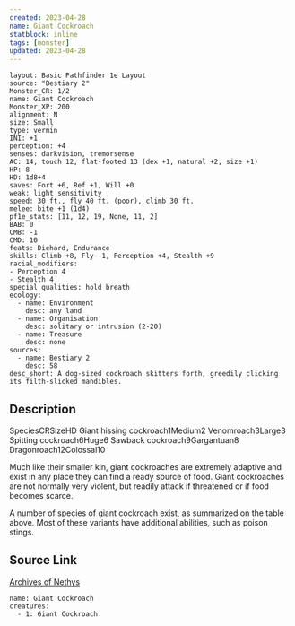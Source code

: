 ```yaml
---
created: 2023-04-28
name: Giant Cockroach
statblock: inline
tags: [monster]
updated: 2023-04-28
---
```

```statblock
layout: Basic Pathfinder 1e Layout
source: "Bestiary 2"
Monster_CR: 1/2
name: Giant Cockroach
Monster_XP: 200
alignment: N
size: Small
type: vermin
INI: +1
perception: +4
senses: darkvision, tremorsense
AC: 14, touch 12, flat-footed 13 (dex +1, natural +2, size +1)
HP: 8
HD: 1d8+4
saves: Fort +6, Ref +1, Will +0
weak: light sensitivity
speed: 30 ft., fly 40 ft. (poor), climb 30 ft.
melee: bite +1 (1d4)
pf1e_stats: [11, 12, 19, None, 11, 2]
BAB: 0
CMB: -1
CMD: 10
feats: Diehard, Endurance
skills: Climb +8, Fly -1, Perception +4, Stealth +9
racial_modifiers:
- Perception 4
- Stealth 4
special_qualities: hold breath
ecology:
  - name: Environment
    desc: any land
  - name: Organisation
    desc: solitary or intrusion (2-20)
  - name: Treasure
    desc: none
sources:
  - name: Bestiary 2
    desc: 58
desc_short: A dog-sized cockroach skitters forth, greedily clicking its filth-slicked mandibles. 
```
## Description
SpeciesCRSizeHD Giant hissing cockroach1Medium2 Venomroach3Large3 Spitting cockroach6Huge6 Sawback cockroach9Gargantuan8 Dragonroach12Colossal10 

Much like their smaller kin, giant cockroaches are extremely adaptive and exist in any place they can find a ready source of food. Giant cockroaches are not normally very violent, but readily attack if threatened or if food becomes scarce. 

A number of species of giant cockroach exist, as summarized on the table above. Most of these variants have additional abilities, such as poison stings.
## Source Link
[Archives of Nethys](https://aonprd.com/MonsterDisplay.aspx?ItemName=Giant%20Cockroach)
```encounter-table
name: Giant Cockroach
creatures:
  - 1: Giant Cockroach
```
